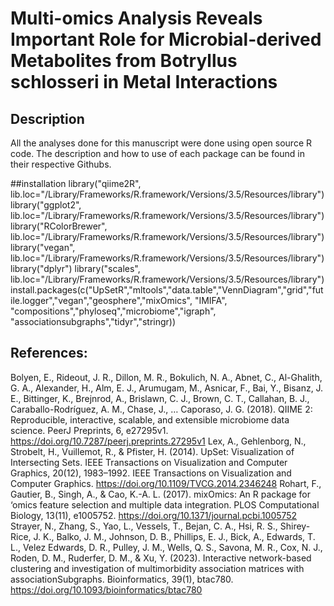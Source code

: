 # Multi-omics Analysis Reveals Important Role for Microbial-derived Metabolites from Botryllus schlosseri in Metal Interactions

## Description
All the analyses done for this manuscript were done using open source R code.
The description and how to use of each package can be found in their respective Githubs.

##installation
library("qiime2R", lib.loc="/Library/Frameworks/R.framework/Versions/3.5/Resources/library")
library("ggplot2", lib.loc="/Library/Frameworks/R.framework/Versions/3.5/Resources/library")
library("RColorBrewer", lib.loc="/Library/Frameworks/R.framework/Versions/3.5/Resources/library")
library("vegan", lib.loc="/Library/Frameworks/R.framework/Versions/3.5/Resources/library")
library("dplyr")
library("scales", lib.loc="/Library/Frameworks/R.framework/Versions/3.5/Resources/library")
install.packages(c("UpSetR","mltools","data.table","VennDiagram","grid","futile.logger","vegan","geosphere","mixOmics", "IMIFA", "compositions","phyloseq","microbiome","igraph", "associationsubgraphs","tidyr","stringr))

## References:
Bolyen, E., Rideout, J. R., Dillon, M. R., Bokulich, N. A., Abnet, C., Al-Ghalith, G. A., Alexander, H., Alm, E. J., Arumugam, M., Asnicar, F., Bai, Y., Bisanz, J. E., Bittinger, K., Brejnrod, A., Brislawn, C. J., Brown, C. T., Callahan, B. J., Caraballo-Rodríguez, A. M., Chase, J., … Caporaso, J. G. (2018). QIIME 2: Reproducible, interactive, scalable, and extensible microbiome data science. PeerJ Preprints, 6, e27295v1. https://doi.org/10.7287/peerj.preprints.27295v1
Lex, A., Gehlenborg, N., Strobelt, H., Vuillemot, R., & Pfister, H. (2014). UpSet: Visualization of Intersecting Sets. IEEE Transactions on Visualization and Computer Graphics, 20(12), 1983–1992. IEEE Transactions on Visualization and Computer Graphics. https://doi.org/10.1109/TVCG.2014.2346248
Rohart, F., Gautier, B., Singh, A., & Cao, K.-A. L. (2017). mixOmics: An R package for ‘omics feature selection and multiple data integration. PLOS Computational Biology, 13(11), e1005752. https://doi.org/10.1371/journal.pcbi.1005752
Strayer, N., Zhang, S., Yao, L., Vessels, T., Bejan, C. A., Hsi, R. S., Shirey-Rice, J. K., Balko, J. M., Johnson, D. B., Phillips, E. J., Bick, A., Edwards, T. L., Velez Edwards, D. R., Pulley, J. M., Wells, Q. S., Savona, M. R., Cox, N. J., Roden, D. M., Ruderfer, D. M., & Xu, Y. (2023). Interactive network-based clustering and investigation of multimorbidity association matrices with associationSubgraphs. Bioinformatics, 39(1), btac780. https://doi.org/10.1093/bioinformatics/btac780

